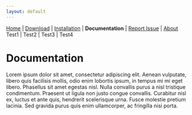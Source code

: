 ```yaml
---
layout: default
---
```


[Home](./index.html) | [Download](./download.html) | [Installation](./installation.html) | **Documentation** | [Report Issue](https://github.com/enenra/space-engineers-utilities/issues/new) | [About](./about.html)
Test1 | Test2 | Test3 | Test4

# Documentation
Lorem ipsum dolor sit amet, consectetur adipiscing elit. Aenean vulputate, libero quis facilisis mollis, odio enim lobortis ipsum, in tempus mi mi eget libero. Phasellus sit amet egestas nisl. Nulla convallis purus a nisl tristique condimentum. Praesent ut ligula non justo congue convallis. Curabitur nisl ex, luctus et ante quis, hendrerit scelerisque urna. Fusce molestie pretium lacinia. Sed gravida purus quis enim ullamcorper, ac fringilla nisi porta.